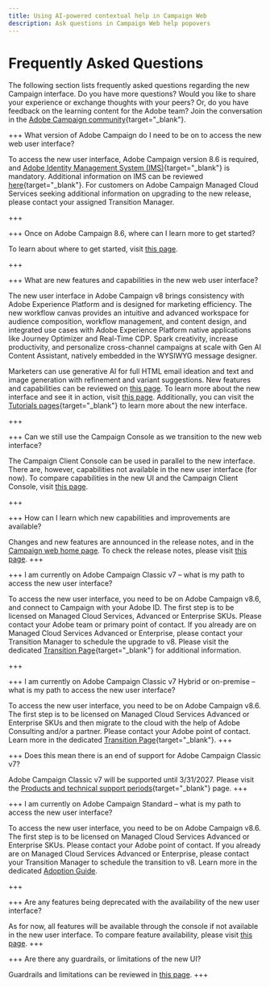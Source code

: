 ```yaml
---
title: Using AI-powered contextual help in Campaign Web
description: Ask questions in Campaign Web help popovers
---
```


# Frequently Asked Questions

The following section lists frequently asked questions regarding the new Campaign interface. Do you have more questions? Would you like to share your experience or exchange thoughts with your peers? Or, do you have feedback on the learning content for the Adobe team? Join the conversation in the [Adobe Campaign community](https://experienceleaguecommunities.adobe.com/t5/adobe-campaign-classic-v7/ct-p/adobe-campaign-classic-community){target="_blank"}.


+++ What version of Adobe Campaign do I need to be on to access the new web user interface?

To access the new user interface, Adobe Campaign version 8.6 is required, and  [Adobe Identity Management System (IMS)](https://helpx.adobe.com/enterprise/using/identity.html){target="_blank"} is mandatory. Additional information on IMS can be reviewed [here](https://experienceleague.adobe.com/en/docs/campaign/technotes-ac/tn-new/migrate-users-to-ims){target="_blank"}. For customers on Adobe Campaign Managed Cloud Services seeking additional information on upgrading to the new release, please contact your assigned Transition Manager. 

+++

+++ Once on Adobe Campaign 8.6, where can I learn more to get started? 

To learn about where to get started, visit [this page](../get-started/get-started.md). 

+++

+++ What are new features and capabilities in the new web user interface?

The new user interface in Adobe Campaign v8 brings consistency with Adobe Experience Platform and is designed for marketing efficiency. The new workflow canvas provides an intuitive and advanced workspace for audience composition, workflow management, and content design, and integrated use cases with Adobe Experience Platform native applications like Journey Optimizer and Real-Time CDP.  Spark creativity, increase productivity, and personalize cross-channel campaigns at scale with Gen AI Content Assistant, natively embedded in the WYSIWYG message designer. 

Marketers can use generative AI for full HTML email ideation and text and image generation with refinement and variant suggestions.  New features and capabilities can be reviewed on [this page](../rn/whats-new.md). To learn more about the new interface and see it in action, visit [this page](../get-started/user-interface.md). Additionally, you can visit the [Tutorials pages](https://experienceleague.adobe.com/en/docs/campaign-web-learn/tutorials/overview){target="_blank"} to learn more about the new interface. 

+++

+++  Can we still use the Campaign Console as we transition to the new web interface? 

The Campaign Client Console can be used in parallel to the new interface. There are, however, capabilities not available in the new user interface (for now). To compare capabilities in the new UI and the Campaign Client Console, visit [this page](../get-started/capability-matrix.md). 

+++

+++ How can I learn which new capabilities and improvements are available? 

Changes and new features are announced in the release notes, and in the [Campaign web home page](../get-started/user-interface.md#user-interface-home). To check the release notes, please visit [this page](../rn/release-notes.md). 
+++


+++  I am currently on Adobe Campaign Classic v7 – what is my path to access the new user interface?

To access the new user interface, you need to be on Adobe Campaign v8.6, and connect to Campaign with your Adobe ID. The first step is to be licensed on Managed Cloud Services, Advanced or Enterprise SKUs. Please contact your Adobe team or primary point of contact. If you already are on Managed Cloud Services Advanced or Enterprise, please contact your Transition Manager to schedule the upgrade to v8. Please visit the dedicated [Transition Page](https://experienceleague.adobe.com/en/docs/campaign/campaign-v8/new/v7-to-v8){target="_blank"} for additional information. 

+++

+++  I am currently on Adobe Campaign Classic v7 Hybrid or on-premise – what is my path to access the new user interface?

To access the new user interface, you need to be on Adobe Campaign v8.6. The first step is to be licensed on Managed Cloud Services Advanced or Enterprise SKUs and then migrate to the cloud with the help of Adobe Consulting and/or a partner. Please contact your Adobe point of contact. Learn more in the dedicated [Transition Page](https://experienceleague.adobe.com/en/docs/campaign/campaign-v8/new/v7-to-v8){target="_blank"}.
+++

+++ Does this mean there is an end of support for Adobe Campaign Classic v7?

Adobe Campaign Classic v7 will be supported until 3/31/2027. Please visit the [Products and technical support periods](https://helpx.adobe.com/support/programs/eol-matrix.html){target="_blank"} page.
+++

+++ I am currently on Adobe Campaign Standard – what is my path to access the new user interface?

To access the new user interface, you need to be on Adobe Campaign v8.6. The first step is to be licensed on Managed Cloud Services Advanced or Enterprise SKUs. Please contact your Adobe point of contact. If you already are on Managed Cloud Services Advanced or Enterprise, please contact your Transition Manager to schedule the transition to v8. Learn more in the dedicated [Adoption Guide](../../adoption/home.md).

+++


+++ Are any features being deprecated with the availability of the new user interface? 

As for now, all features will be available through the console if not available in the new user interface. To compare feature availability, please visit [this page](../get-started/capability-matrix.md). 
+++


+++ Are there any guardrails, or limitations of the new UI? 

Guardrails and limitations can be reviewed in [this page](../get-started/guardrails.md). 
+++
